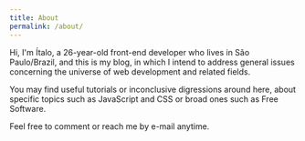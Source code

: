 ```yaml
---
title: About
permalink: /about/
---
```


Hi, I'm Ítalo, a 26-year-old front-end developer who lives in São Paulo/Brazil, and this is my blog, in which I intend to address general issues concerning the universe of web development and related fields.

You may find useful tutorials or inconclusive digressions around here, about specific topics such as JavaScript and CSS or broad ones such as Free Software.

Feel free to comment or reach me by e-mail anytime.
